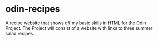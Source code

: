 # odin-recipes
A recipe website that shows off my basic skills in HTML for the Odin Project. 
The Project will consist of a website with links to three summer salad recipes